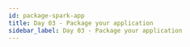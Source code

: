 ```yaml
---
id: package-spark-app
title: Day 03 - Package your application
sidebar_label: Day 03 - Package your application
---
```

